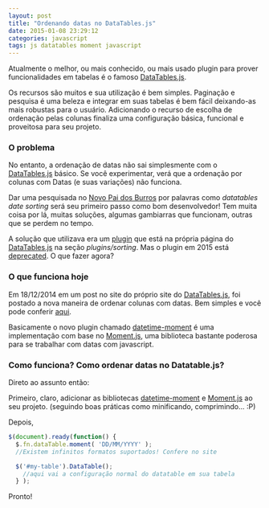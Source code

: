```yaml
---
layout: post
title: "Ordenando datas no DataTables.js"
date: 2015-01-08 23:29:12
categories: javascript
tags: js datatables moment javascript
---
```


Atualmente o melhor, ou mais conhecido, ou mais usado plugin para prover funcionalidades
em tabelas é o famoso [DataTables.js][datatables].

Os recursos são muitos e sua utilização é bem simples. Paginação e pesquisa é uma
beleza e integrar em suas tabelas é bem fácil deixando-as mais robustas para o
usuário. Adicionando o recurso de escolha de ordenação pelas colunas finaliza uma
configuração básica, funcional e proveitosa para seu projeto.

### O problema

No entanto, a ordenação de datas não sai simplesmente com o [DataTables.js][datatables]
básico. Se você experimentar, verá que a ordenação por colunas com Datas (e suas variações)
não funciona.

Dar uma pesquisada no [Novo Pai dos Burros][google-search-result] por palavras como
_datatables date sorting_ será seu primeiro passo como bom desenvolvedor! Tem muita
coisa por lá, muitas soluções, algumas gambiarras que funcionam, outras que se perdem no tempo.

A solução que utilizava era um [plugin][datatables-sorting-deprecated] que está na
própria página do [DataTables.js][datatables] na seção _plugins/sorting_.
Mas o plugin em 2015 está [deprecated][deprecated]. O que fazer agora?


### O que funciona hoje

Em 18/12/2014 em um post no site do próprio site do [DataTables.js][datatables],
foi postado a nova maneira de ordenar colunas com datas. Bem simples e você pode
conferir [aqui][datatable-sorting-new].

Basicamente o novo plugin chamado [datetime-moment][datetime-moment.js] é uma implementação com base
no [Moment.js][moment], uma biblioteca bastante poderosa para se trabalhar
com datas com javascript.


### Como funciona? Como ordenar datas no Datatable.js?

Direto ao assunto então:

Primeiro, claro, adicionar as bibliotecas [datetime-moment][datetime-moment.js] e
[Moment.js][moment] ao seu projeto. (seguindo boas práticas como
  minificando, comprimindo... :P)

Depois,

```javascript
$(document).ready(function() {
  $.fn.dataTable.moment( 'DD/MM/YYYY' );
  //Existem infinitos formatos suportados! Confere no site

  $('#my-table').DataTable();
    //aqui vai a configuração normal do datatable em sua tabela
  } );
```

Pronto!


[datatables]: http://datatables.net
[datatables-sorting-deprecated]: https://datatables.net/plug-ins/sorting/date-dd-MMM-yyyy
[datatable-sorting-new]: https://datatables.net/blog/2014-12-18
[datetime-moment.js]: https://github.com/DataTables/Plugins/blob/master/sorting/datetime-moment.js
[deprecated]: http://en.wikipedia.org/wiki/Deprecation
[moment]: http://momentjs.com
[google-search-result]: https://www.google.com.br/search?client=safari&rls=en&q=datatables+date+sorting+format&ie=UTF-8&oe=UTF-8&gfe_rd=cr&ei=6_uuVODCJ4aX8QeNpYGACQ#rls=en&q=datatables+date+sorting
